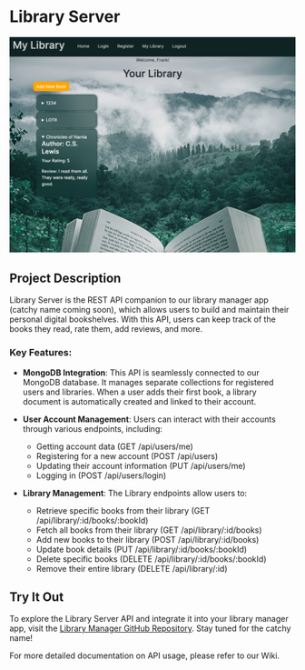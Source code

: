 # Library Server

![Library Server Logo](./libraryManagerScreenshot.png)

## Project Description

Library Server is the REST API companion to our library manager app (catchy name coming soon), which allows users to build and maintain their personal digital bookshelves. With this API, users can keep track of the books they read, rate them, add reviews, and more.

### Key Features:

- **MongoDB Integration**: This API is seamlessly connected to our MongoDB database. It manages separate collections for registered users and libraries. When a user adds their first book, a library document is automatically created and linked to their account.

- **User Account Management**: Users can interact with their accounts through various endpoints, including:
  - Getting account data (GET /api/users/me)
  - Registering for a new account (POST /api/users)
  - Updating their account information (PUT /api/users/me)
  - Logging in (POST /api/users/login)

- **Library Management**: The Library endpoints allow users to:
  - Retrieve specific books from their library (GET /api/library/:id/books/:bookId)
  - Fetch all books from their library (GET /api/library/:id/books)
  - Add new books to their library (POST /api/library/:id/books)
  - Update book details (PUT /api/library/:id/books/:bookId)
  - Delete specific books (DELETE /api/library/:id/books/:bookId)
  - Remove their entire library (DELETE /api/library/:id)

## Try It Out

To explore the Library Server API and integrate it into your library manager app, visit the [Library Manager GitHub Repository](https://library-manager-gamma.vercel.app/my-library). Stay tuned for the catchy name!

For more detailed documentation on API usage, please refer to our Wiki.
